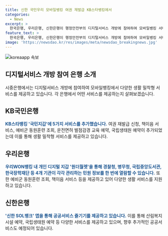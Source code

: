 ```yaml
---
title: 신한 국민우리 모바일뱅킹 여권 재발급 KB스타뱅킹에서
categories:
  - News
excerpt: >
  한국은행, 우리은행, 신한은행이 행정안전부의 디지털서비스 개방에 참여하여 모바일뱅킹 서비스를 확장했다. 이로써 시중은행은 여권 재발급, 도서 대출, 예비군 훈련 조회 등의 생활 밀착형 서비스를 제공한다. 행정안전부는 민간 앱에서도 공공 서비스를 손쉽게 이용할 수 있도록 했다. KB국민은행은 여권 재발급 신청, 책이음 서비스, 예비군 동원훈련 조회 등 5가지 서비스를 추가로 제공한다. 우리은행과 신한은행도 각각 생활밀착형 서비스를 확대하고, 신한카드는 생활밀착형 서비스를 신한 SOL페이를 통해 제공한다.
feature_text: >
  한국은행, 우리은행, 신한은행이 행정안전부의 디지털서비스 개방에 참여하여 모바일뱅킹 서비스를 확장했다. 이로써 시중은행은 여권 재발급, 도서 대출, 예비군 훈련 조회 등의 생활 밀착형 서비스를 제공한다. 행정안전부는 민간 앱에서도 공공 서비스를 손쉽게 이용할 수 있도록 했다. KB국민은행은 여권 재발급 신청, 책이음 서비스, 예비군 동원훈련 조회 등 5가지 서비스를 추가로 제공한다. 우리은행과 신한은행도 각각 생활밀착형 서비스를 확대하고, 신한카드는 생활밀착형 서비스를 신한 SOL페이를 통해 제공한다.
image: 'https://newsdao.kr/res/images/meta/newsdao_breakingnews.jpg'
---
```


<p><img src="https://newsdao.kr/res/images/meta/newsdao_breakingnews.jpg" alt="koreaapp 속보" /></p>

<h2 data-ke-size="size26">디지털서비스 개방 참여 은행 소개</h2>

<p data-ke-size="size16">시중은행에서는 디지털서비스 개방에 참여하여 모바일뱅킹에서 다양한 생활 밀착형 서비스를 제공하고 있습니다. 각 은행에서 어떤 서비스를 제공하는지 살펴보겠습니다.</p>

<h2 data-ke-size="size24">KB국민은행</h2>

<p data-ke-size="size16"><b><span style="color: #1a5490;">KB스타뱅킹 '국민지갑'에 5가지 서비스를 추가했습니다.</span></b> 여권 재발급 신청, 책이음 서비스, 예비군 동원훈련 조회, 운전면허 벌점감경 교육 예약, 국립생태원 예약이 추가되었는데 이를 통해 생활 밀착형 서비스를 제공하고 있습니다.</p>

<h2 data-ke-size="size24">우리은행</h2>

<p data-ke-size="size16"><b><span style="color: #1a5490;">우리WON뱅킹 내 개인 디지털 지갑 '원더월렛'을 통해 경찰청, 병무청, 국립중앙도서관, 한국장학재단 등 4개 기관이 각각 관리하는 민원 정보를 한 번에 열람할 수 있습니다.</span></b> 또한 예비군 동원훈련 조회, 책이음 서비스 등을 제공하고 있어 다양한 생활 서비스를 지원하고 있습니다.</p>

<h2 data-ke-size="size24">신한은행</h2>

<p data-ke-size="size16"><b><span style="color: #1a5490;">'신한 SOL뱅크' 앱을 통해 공공서비스 즐기기를 제공하고 있습니다.</span></b> 이를 통해 산림복지시설 예약, 국립생태원 예약 등 다양한 서비스를 제공하고 있으며, 향후 추가적인 공공서비스도 예정되어 있습니다.</p>

<p data-ke-size="size16">&nbsp;</p>

